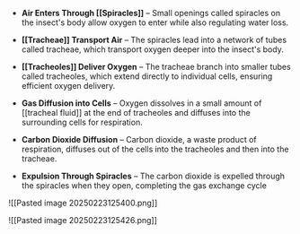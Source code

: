 - **Air Enters Through [[Spiracles]]** – Small openings called spiracles on the insect's body allow oxygen to enter while also regulating water loss.
    
- **[[Tracheae]] Transport Air** – The spiracles lead into a network of tubes called tracheae, which transport oxygen deeper into the insect's body.
    
- **[[Tracheoles]] Deliver Oxygen** – The tracheae branch into smaller tubes called tracheoles, which extend directly to individual cells, ensuring efficient oxygen delivery.
    
- **Gas Diffusion into Cells** – Oxygen dissolves in a small amount of [[tracheal fluid]] at the end of tracheoles and diffuses into the surrounding cells for respiration.
    
- **Carbon Dioxide Diffusion** – Carbon dioxide, a waste product of respiration, diffuses out of the cells into the tracheoles and then into the tracheae.
    
- **Expulsion Through Spiracles** – The carbon dioxide is expelled through the spiracles when they open, completing the gas exchange cycle

![[Pasted image 20250223125400.png]]

![[Pasted image 20250223125426.png]]